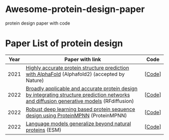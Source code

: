 # Awesome-protein-design-paper
protein design paper with code
# Paper List of protein design



| Year | Paper with link                                              | Code                                                         |
| :--: | ------------------------------------------------------------ | ------------------------------------------------------------ |
| 2021 | [Highly accurate protein structure prediction with AlphaFold](https://www.nature.com/articles/s41586-021-03819-2) (Alphafold2) (accepted by Nature) | [[Code](https://github.com/lucidrains/alphafold2)] |                                                            |
| 2022 | [Broadly applicable and accurate protein design by integrating structure prediction networks and diffusion generative models](https://www.biorxiv.org/content/10.1101/2022.12.09.519842v1)  (RFdiffusion) | [[Code](https://github.com/RosettaCommons/RFdiffusion)]            | 
| 2022 | [Robust deep learning based protein sequence design using ProteinMPNN](https://www.biorxiv.org/content/10.1101/2022.06.03.494563v1) (ProteinMPNN) | [[Code](https://github.com/dauparas/ProteinMPNN)] |                                                            |
| 2022 | [Language models generalize beyond natural proteins](https://www.biorxiv.org/content/10.1101/2022.12.21.521521v1) (ESM) | [[Code](https://github.com/facebookresearch/esm)] |                                                            |

